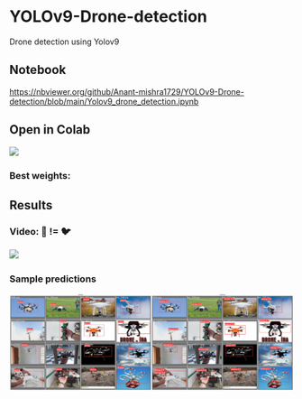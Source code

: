 # YOLOv9-Drone-detection
Drone detection using Yolov9

## Notebook
https://nbviewer.org/github/Anant-mishra1729/YOLOv9-Drone-detection/blob/main/Yolov9_drone_detection.ipynb

## Open in Colab
<a href = "https://colab.research.google.com/github/Anant-mishra1729/YOLOv9-Drone-detection/blob/main/Yolov9_drone_detection.ipynb">
  <img src = "https://colab.research.google.com/assets/colab-badge.svg" />
</a>

### Best weights: 

## Results

### Video: 🌴 != 🐦
<img src = "video.gif" />

### Sample predictions
<img src = "result.png" />
